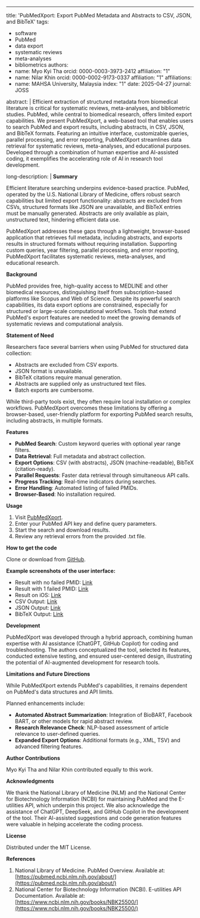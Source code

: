 ---
title: 'PubMedXport: Export PubMed Metadata and Abstracts to CSV, JSON, and BibTeX'
tags:
  - software
  - PubMed
  - data export
  - systematic reviews
  - meta-analyses
  - bibliometrics
authors:
  - name: Myo Kyi Tha
    orcid: 0000-0003-3973-2412
    affiliation: "1"
  - name: Nilar Khin
    orcid: 0000-0002-9173-0337
    affiliation: "1"
affiliations:
  - name: MAHSA University, Malaysia
    index: "1"
date: 2025-04-27
journal: JOSS

abstract: |
  Efficient extraction of structured metadata from biomedical literature is critical for systematic reviews, meta-analyses, and bibliometric studies. PubMed, while central to biomedical research, offers limited export capabilities. We present PubMedXport, a web-based tool that enables users to search PubMed and export results, including abstracts, in CSV, JSON, and BibTeX formats. Featuring an intuitive interface, customizable queries, parallel processing, and error reporting, PubMedXport streamlines data retrieval for systematic reviews, meta-analyses, and educational purposes. Developed through a combination of human expertise and AI-assisted coding, it exemplifies the accelerating role of AI in research tool development.

long-description: |
  **Summary**

  Efficient literature searching underpins evidence-based practice. PubMed, operated by the U.S. National Library of Medicine, offers robust search capabilities but limited export functionality: abstracts are excluded from CSVs, structured formats like JSON are unavailable, and BibTeX entries must be manually generated. Abstracts are only available as plain, unstructured text, hindering efficient data use.

  PubMedXport addresses these gaps through a lightweight, browser-based application that retrieves full metadata, including abstracts, and exports results in structured formats without requiring installation. Supporting custom queries, year filtering, parallel processing, and error reporting, PubMedXport facilitates systematic reviews, meta-analyses, and educational research.

  **Background**

  PubMed provides free, high-quality access to MEDLINE and other biomedical resources, distinguishing itself from subscription-based platforms like Scopus and Web of Science. Despite its powerful search capabilities, its data export options are constrained, especially for structured or large-scale computational workflows. Tools that extend PubMed's export features are needed to meet the growing demands of systematic reviews and computational analysis.

  **Statement of Need**

  Researchers face several barriers when using PubMed for structured data collection:

  - Abstracts are excluded from CSV exports.
  - JSON format is unavailable.
  - BibTeX citations require manual generation.
  - Abstracts are supplied only as unstructured text files.
  - Batch exports are cumbersome.

  While third-party tools exist, they often require local installation or complex workflows. PubMedXport overcomes these limitations by offering a browser-based, user-friendly platform for exporting PubMed search results, including abstracts, in multiple formats.

  **Features**

  - **PubMed Search**: Custom keyword queries with optional year range filters.
  - **Data Retrieval**: Full metadata and abstract collection.
  - **Export Options**: CSV (with abstracts), JSON (machine-readable), BibTeX (citation-ready).
  - **Parallel Requests**: Faster data retrieval through simultaneous API calls.
  - **Progress Tracking**: Real-time indicators during searches.
  - **Error Handling**: Automated listing of failed PMIDs.
  - **Browser-Based**: No installation required.

  **Usage**

  1. Visit [PubMedXport](https://drmyo.github.io/pubmedxport).
  2. Enter your PubMed API key and define query parameters.
  3. Start the search and download results.
  4. Review any retrieval errors from the provided .txt file.

  **How to get the code**

  Clone or download from [GitHub](https://github.com/drmyo/pubmedxport).

  **Example screenshots of the user interface:**

  - Result with no failed PMID: [Link](https://github.com/drmyo/pubmedxport/blob/main/screenshots/1.jpg)
  - Result with 1 failed PMID: [Link](https://github.com/drmyo/pubmedxport/blob/main/screenshots/2.jpg?raw=true)
  - Result on iOS: [Link](https://github.com/drmyo/pubmedxport/blob/main/screenshots/3.JPG)
  - CSV Output: [Link](https://github.com/drmyo/pubmedxport/blob/main/screenshots/4.JPG)
  - JSON Output: [Link](https://github.com/drmyo/pubmedxport/blob/main/screenshots/5.JPG)
  - BibTeX Output: [Link](https://github.com/drmyo/pubmedxport/blob/main/screenshots/6.JPG)

  **Development**

  PubMedXport was developed through a hybrid approach, combining human expertise with AI assistance (ChatGPT, GitHub Copilot) for coding and troubleshooting. The authors conceptualized the tool, selected its features, conducted extensive testing, and ensured user-centered design, illustrating the potential of AI-augmented development for research tools.

  **Limitations and Future Directions**

  While PubMedXport extends PubMed's capabilities, it remains dependent on PubMed's data structures and API limits.

  Planned enhancements include:

  - **Automated Abstract Summarization**: Integration of BioBART, Facebook BART, or other models for rapid abstract review.
  - **Research Relevance Check**: NLP-based assessment of article relevance to user-defined queries.
  - **Expanded Export Options**: Additional formats (e.g., XML, TSV) and advanced filtering features.

  **Author Contributions**

  Myo Kyi Tha and Nilar Khin contributed equally to this work.

  **Acknowledgments**

  We thank the National Library of Medicine (NLM) and the National Center for Biotechnology Information (NCBI) for maintaining PubMed and the E-utilities API, which underpin this project. We also acknowledge the assistance of ChatGPT, DeepSeek, and GitHub Copilot in the development of the tool. Their AI-assisted suggestions and code generation features were valuable in helping accelerate the coding process.

  **License**

  Distributed under the MIT License.

  **References**

  1. National Library of Medicine. PubMed Overview. Available at: [https://pubmed.ncbi.nlm.nih.gov/about/](https://pubmed.ncbi.nlm.nih.gov/about/)
  2. National Center for Biotechnology Information (NCBI). E-utilities API Documentation. Available at: [https://www.ncbi.nlm.nih.gov/books/NBK25500/](https://www.ncbi.nlm.nih.gov/books/NBK25500/)
